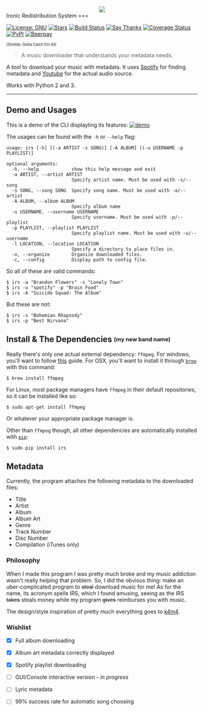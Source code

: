<div align="center"><img src ="http://i.imgur.com/VbsyTe7.png" /></div>
Ironic Redistribution System
===

[![License: GNU](https://img.shields.io/badge/license-gnu-yellow.svg?style=flat-square)](http://www.gnu.org/licenses/gpl.html)
[![Stars](https://img.shields.io/github/stars/kepoorhampond/irs.svg?style=flat-square)](https://github.com/kepoorhampond/irs/stargazers)
[![Build Status](https://img.shields.io/travis/kepoorhampond/irs/master.svg?style=flat-square)](https://travis-ci.org/kepoorhampond/irs)
[![Say Thanks](https://img.shields.io/badge/say-thanks-ff69b4.svg?style=flat-square)](https://saythanks.io/to/kepoorhampond)
[![Coverage Status](http://img.shields.io/coveralls/kepoorhampond/irs.svg?style=flat-square)](https://coveralls.io/github/kepoorhampond/irs?branch=master&style=flat-square)
[![PyPI](https://img.shields.io/badge/pypi-irs-blue.svg?style=flat-square)](https://pypi.python.org/pypi/irs)
[![Beerpay](https://beerpay.io/kepoorhampond/irs/badge.svg?style=flat-square)](https://beerpay.io/kepoorhampond/irs)

<sup><sub>(Shields: Gotta Catch Em All)</sub></sup>

> A music downloader that understands your metadata needs.

A tool to download your music with metadata. It uses [Spotify](https://www.spotify.com/) for finding metadata and [Youtube](https://www.youtube.com/) for the actual audio source.

Works with Python 2 and 3.
___
Demo and Usages
---
This is a demo of the CLI displayling its features:
[![demo](https://asciinema.org/a/105993.png)](https://asciinema.org/a/105993?autoplay=1)

The usages can be found with the `-h` or `--help` flag:
```
usage: irs [-h] [(-a ARTIST -s SONG)] [-A ALBUM] [(-u USERNAME -p PLAYLIST)]

optional arguments:
  -h, --help            show this help message and exit
  -a ARTIST, --artist ARTIST
                        Specify artist name. Must be used with -s/--song
  -s SONG, --song SONG  Specify song name. Must be used with -a/--artist
  -A ALBUM, --album ALBUM
                        Specify album name
  -u USERNAME, --username USERNAME
                        Specify username. Must be used with -p/--playlist
  -p PLAYLIST, --playlist PLAYLIST
                        Specify playlist name. Must be used with -u/--username
  -l LOCATION, --location LOCATION
                        Specify a directory to place files in.
  -o, --organize        Organize downloaded files.
  -c, --config          Display path to config file.
```
So all of these are valid commands:
```
$ irs -a "Brandon Flowers" -s "Lonely Town"
$ irs -u "spotify" -p "Brain Food"
$ irs -A "Suicide Squad: The Album"
```
But these are not:
```
$ irs -s "Bohemian Rhapsody"
$ irs -p "Best Nirvana"
```

Install & The Dependencies <sub><sup>(my new band name)</sub></sup>
---
Really there's only one actual external dependency: `ffmpeg`. For windows, you'll want to follow [this](http://www.wikihow.com/Install-FFmpeg-on-Windows) guide. For OSX, you'll want to install it through [`brew`](https://brew.sh/) with this command:
```
$ brew install ffmpeg
```
For Linux, most package managers have `ffmpeg` in their default repositories, so it can be installed like so:
```
$ sudo apt-get install ffmpeg
```
Or whatever your appropriate package manager is.

Other than `ffmpeg` though, all other dependencies are automatically installed with [`pip`](https://pip.pypa.io/en/stable/):
```
$ sudo pip install irs
```

Metadata
---
Currently, the program attaches the following metadata to the downloaded files:
 - Title
 - Artist
 - Album
 - Album Art
 - Genre
 - Track Number
 - Disc Number
 - Compilation (iTunes only)

### Philosophy
When I made this program I was pretty much broke and my music addiction wasn't really helping that problem. So, I did the obvious thing: make an uber-complicated program to ~~steal~~ download music for me! As for the name, its acronym spells IRS, which I found amusing, seeing as the IRS ~~takes~~ steals money while my program ~~gives~~ reimburses you with music.

The design/style inspiration of pretty much everything goes to [k4m4](https://github.com/k4m4).

### Wishlist
 - [x] Full album downloading
 - [x] Album art metadata correctly displayed
 - [x] Spotify playlist downloading
 - [ ] GUI/Console interactive version - *in progress*
 - [ ] Lyric metadata
 - [ ] 99% success rate for automatic song choosing

